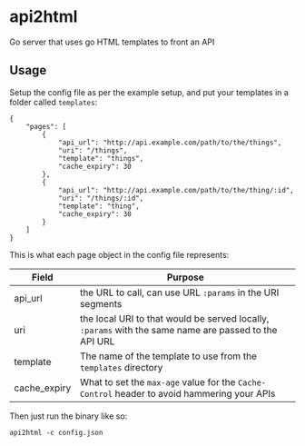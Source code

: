 # api2html

Go server that uses go HTML templates to front an API

## Usage

Setup the config file as per the example setup, and put your templates in a folder called `templates`:

```
{
    "pages": [
        {
            "api_url": "http://api.example.com/path/to/the/things",
            "uri": "/things",
            "template": "things",
            "cache_expiry": 30
        },
        {
            "api_url": "http://api.example.com/path/to/the/thing/:id",
            "uri": "/things/:id",
            "template": "thing",
            "cache_expiry": 30
        }
    ]
}
```

This is what each page object in the config file represents:

|Field|Purpose|
|---|---|
| api_url      | the URL to call, can use URL `:params` in the URI segments |
| uri          | the local URI to that would be served locally, `:params` with the same name are passed to the API URL |
| template     | The name of the template to use from the `templates` directory |
| cache_expiry | What to set the `max-age` value for the `Cache-Control` header to avoid hammering your APIs |

Then just run the binary like so:

    api2html -c config.json
